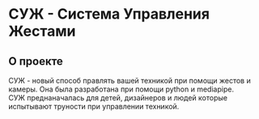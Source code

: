 # СУЖ - Система Управления Жестами
## О проекте
СУЖ - новый способ правлять вашей техникой при помощи жестов и камеры. Она была разработана при помощи python и mediapipe. <br>
СУЖ преднаначалась для детей, дизайнеров и людей которые испытывают труности при управлении техникой. <br>
